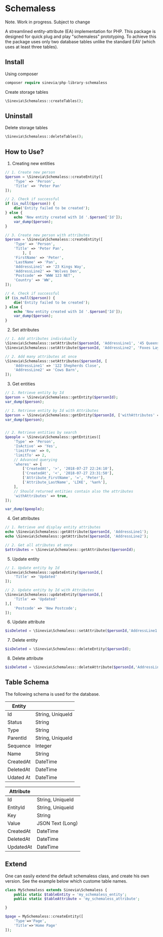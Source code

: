 # Schemaless

Note. Work in progress. Subject to change

A streamlined entity-attribute (EA) implementation for PHP. This package is designed for quick plug and play "schemaless" prototyping. To achieve this the package uses only two database tables unlike the standard EAV (which uses at least three tables).

## Install

Using composer

```php
composer require sinevia/php-library-schemaless
```

Create storage tables

```php
\Sinevia\Schemaless::createTables();
```

## Uninstall

Delete storage tables

```php
\Sinevia\Schemaless::deleteTables();
```

## How to Use?

1. Creating new entities

```php
// 1. Create new person
$person = \Sinevia\Schemaless::createEntity([
    'Type' => 'Person',
    'Title' => 'Peter Pan'
]);

// 2. Check if successful
if (is_null($person)) {
    die('Entity failed to be created');
} else {
    echo 'New entity created with Id '.$person['Id']);
    var_dump($person);
}

// 3. Create new person with attributes
$person = \Sinevia\Schemaless::createEntity([
    'Type' => 'Person',
    'Title' => 'Peter Pan',
        ], [
    'FirstName' => 'Peter',
    'LastName' => 'Pan',
    'AddressLine1' => '23 Kings Way',
    'AddressLine2' => 'Wolves Den',
    'Postcode' => 'WWW 123 NET',
    'Country' => 'WW',    
]);

// 4. Check if successful
if (is_null($person)) {
    die('Entity failed to be created');
} else {
    echo 'New entity created with Id '.$person['Id']);
    var_dump($person);
}

```
2. Set attributes

```php
// 1. Add attributes individually
\Sinevia\Schemaless::setAttribute($personId, 'AddressLine1', '45 Queens Road');
\Sinevia\Schemaless::setAttribute($personId, 'AddressLine2', 'Foxes Layer');

// 2. Add many attributes at once
\Sinevia\Schemaless::setAttributes($personId, [
    'AddressLine1' => '122 Shepherds Close',
    'AddressLine2' => 'Cows Barn',
]);
```

3. Get entities

```php
// 1. Retrieve entity by Id
$person = \Sinevia\Schemaless::getEntity($personId);
var_dump($person);

// 1. Retrieve entity by Id with Attributes
$person = \Sinevia\Schemaless::getEntity($personId, ['withAttributes' => true]);
var_dump($person);


// 2. Retrieve entities by search
$people = \Sinevia\Schemaless::getEntities([
    'Type' => 'Person',
    'IsActive' => 'Yes',
    'limitFrom' => 0,
    'limitTo' => 2,
    // Advanced querying
    'wheres' => [
        ['CreatedAt', '>', '2018-07-27 22:24:10'],
        ['CreatedAt', '<', '2018-07-27 23:31:50'],
        ['Attribute_FirstName', '=', 'Peter'],
        ['Attribute_LastName', 'LIKE', '%an%'],
    ],
    // Should returned entities contain also the attributes
    'withAttributes' => true,
]);

var_dump($people);

```

4. Get attributes

```php
// 1. Retrieve and display entity attributes
echo \Sinevia\Schemaless::getAttribute($personId, 'AddressLine1');
echo \Sinevia\Schemaless::getAttribute($personId, 'AddressLine2');

// 2. Get all atributes at once
$attributes = \Sinevia\Schemaless::getAttributes($personId);
```
5. Update entity

```php
// 1. Update entity by Id
\Sinevia\Schemaless::updateEntity($personId,[
    'Title' => 'Updated'
]);

// 2. Update entity by Id with Attributes
\Sinevia\Schemaless::updateEntity($personId,[
    'Title' => 'Updated'
],[
    'Postcode' => 'New Postcode';
]);

```

6. Update attribute

```php
$isDeleted = \Sinevia\Schemaless::setAttribute($personId,'AddressLine1','Updated Address 1');
```


7. Delete entity

```php
$isDeleted = \Sinevia\Schemaless::deleteEntity($personId);
```

8. Delete attribute

```php
$isDeleted = \Sinevia\Schemaless::deleteAttribute($personId,'AddressLine1');
```



## Table Schema ##

The following schema is used for the database.

| Entity    |                  |
|-----------|------------------|
| Id        | String, UniqueId |
| Status    | String           |
| Type      | String           |
| ParentId  | String, UniqueId |
| Sequence  | Integer          |
| Name      | String           |
| CreatedAt | DateTime         |
| DeletedAt | DateTime         |
| Udated At | DateTime         |

| Attribute |                  |
|-----------|------------------|
| Id        | String, UniqueId |
| EntityId  | String, UniqueId |
| Key       | String           |
| Value     | JSON Text (Long) |
| CreatedAt | DateTime         |
| DeletedAt | DateTime         |
| UpdatedAt | DateTime         |

## Extend

One can easily extend the default schemaless class, and create his own version. See the example below which custome table names.

```php
class MySchemaless extends Sinevia\Schemaless {
    public static $tableEntity = 'my_schemaless_entity';
    public static $tableAttribute = 'my_schemaless_attribute';

}

$page = MySchemaless::createEntity([
    'Type'=>'Page',
    'Title'=>'Home Page'
]);
```
